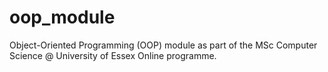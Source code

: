 # oop_module
Object-Oriented Programming (OOP) module as part of the MSc Computer Science @ University of Essex Online programme.
